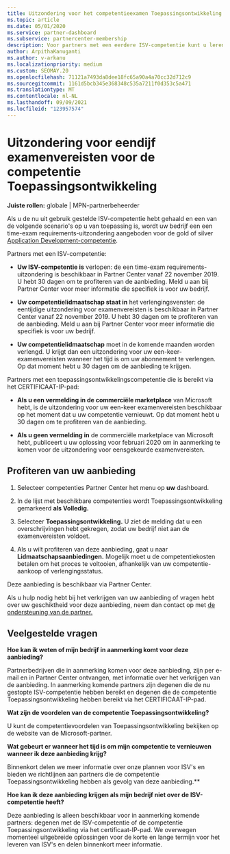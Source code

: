 ```yaml
---
title: Uitzondering voor het competentieexamen Toepassingsontwikkeling
ms.topic: article
ms.date: 05/01/2020
ms.service: partner-dashboard
ms.subservice: partnercenter-membership
description: Voor partners met een eerdere ISV-competentie kunt u leren hoe u een een keer examenvereisten kunt krijgen voor de competentie Toepassingsontwikkeling
author: ArpithaKanuganti
ms.author: v-arkanu
ms.localizationpriority: medium
ms.custom: SEOMAY.20
ms.openlocfilehash: 71121a7493da8dee18fc65a90a4a70cc32d712c9
ms.sourcegitcommit: 1161d5bcb345e368348c535a7211f0d353c5a471
ms.translationtype: MT
ms.contentlocale: nl-NL
ms.lasthandoff: 09/09/2021
ms.locfileid: "123957574"
---
```

# <a name="one-time-exam-requirements-exemption-for-the-application-development-competency"></a>Uitzondering voor eendijf examenvereisten voor de competentie Toepassingsontwikkeling

**Juiste rollen:** globale | MPN-partnerbeheerder

Als u de nu uit gebruik gestelde ISV-competentie hebt gehaald en een van de volgende scenario's op u van toepassing is, wordt uw bedrijf een een time-exam requirements-uitzondering aangeboden voor de gold of silver [Application Development-competentie](https://partner.microsoft.com/membership/application-development-competency). 

Partners met een ISV-competentie:

- **Uw ISV-competentie is** verlopen: de een time-exam requirements-uitzondering is beschikbaar in Partner Center vanaf 22 november 2019. U hebt 30 dagen om te profiteren van de aanbieding. Meld u aan bij Partner Center voor meer informatie die specifiek is voor uw bedrijf.

- **Uw competentielidmaatschap staat in** het verlengingsvenster: de eentijdige uitzondering voor examenvereisten is beschikbaar in Partner Center vanaf 22 november 2019. U hebt 30 dagen om te profiteren van de aanbieding. Meld u aan bij Partner Center voor meer informatie die specifiek is voor uw bedrijf.

- **Uw competentielidmaatschap** moet in de komende maanden worden verlengd. U krijgt dan een uitzondering voor uw een-keer-examenvereisten wanneer het tijd is om uw abonnement te verlengen. Op dat moment hebt u 30 dagen om de aanbieding te krijgen.

Partners met een toepassingsontwikkelingscompetentie die is bereikt via het CERTIFICAAT-IP-pad:

- **Als u een vermelding in de commerciële marketplace** van Microsoft hebt, is de uitzondering voor uw een-keer examenvereisten beschikbaar op het moment dat u uw competentie vernieuwt. Op dat moment hebt u 30 dagen om te profiteren van de aanbieding.

- **Als u geen [](https://azure.microsoft.com/overview/commercial-marketplace/) vermelding in** de commerciële marketplace van Microsoft hebt, publiceert u uw oplossing voor februari 2020 om in aanmerking te komen voor de uitzondering voor eensgekeurde examenvereisten.

## <a name="how-to-take-advantage-of-your-offer"></a>Profiteren van uw aanbieding

1. Selecteer competenties Partner Center het menu op **uw** dashboard.
2. In de lijst met beschikbare competenties wordt Toepassingsontwikkeling gemarkeerd **als Volledig.**

3. Selecteer **Toepassingsontwikkeling.** U ziet de melding dat u een overschrijvingen hebt gekregen, zodat uw bedrijf niet aan de examenvereisten voldoet. 

4. Als u wilt profiteren van deze aanbieding, gaat u naar **Lidmaatschapsaanbiedingen.** Mogelijk moet u de competentiekosten betalen om het proces te voltooien, afhankelijk van uw competentie-aankoop of verlengingsstatus. 

Deze aanbieding is beschikbaar via Partner Center.

Als u hulp nodig hebt bij het verkrijgen van uw aanbieding of vragen hebt over uw geschiktheid voor deze aanbieding, neem dan contact op met [de ondersteuning van de partner.](https://partner.microsoft.com/Support) 

## <a name="frequently-asked-questions"></a>Veelgestelde vragen

**Hoe kan ik weten of mijn bedrijf in aanmerking komt voor deze aanbieding?**

Partnerbedrijven die in aanmerking komen voor deze aanbieding, zijn per e-mail en in Partner Center ontvangen, met informatie over het verkrijgen van de aanbieding. In aanmerking komende partners zijn degenen die de nu gestopte ISV-competentie hebben bereikt en degenen die de competentie Toepassingsontwikkeling hebben bereikt via het CERTIFICAAT-IP-pad. 

**Wat zijn de voordelen van de competentie Toepassingsontwikkeling?**

U kunt de competentievoordelen van Toepassingsontwikkeling bekijken op de website van de Microsoft-partner. 

**Wat gebeurt er wanneer het tijd is om mijn competentie te vernieuwen wanneer ik deze aanbieding krijg?** 

Binnenkort delen we meer informatie over onze plannen voor ISV's en bieden we richtlijnen aan partners die de competentie Toepassingsontwikkeling hebben als gevolg van deze aanbieding.**  

**Hoe kan ik deze aanbieding krijgen als mijn bedrijf niet over de ISV-competentie heeft?**

Deze aanbieding is alleen beschikbaar voor in aanmerking komende partners: degenen met de ISV-competentie of de competentie Toepassingsontwikkeling via het certificaat-IP-pad. We overwegen momenteel uitgebreide oplossingen voor de korte en lange termijn voor het leveren van ISV's en delen binnenkort meer informatie. 



